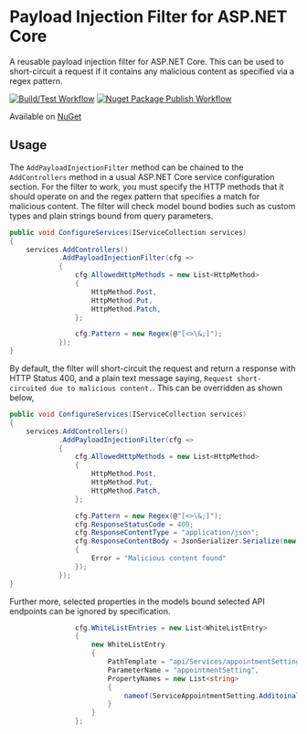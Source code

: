 # Payload Injection Filter for ASP.NET Core
A reusable payload injection filter for ASP.NET Core. This can be used to short-circuit a request if it contains any malicious content as specified via a regex pattern.

[![Build/Test Workflow](https://github.com/bsaranga/PayloadInjectionFilter/actions/workflows/dotnet-build.yml/badge.svg)](https://github.com/bsaranga/PayloadInjectionFilter/actions/workflows/dotnet-build.yml)
[![Nuget Package Publish Workflow](https://github.com/bsaranga/PayloadInjectionFilter/actions/workflows/dotnet-publish.yml/badge.svg)](https://github.com/bsaranga/PayloadInjectionFilter/actions/workflows/dotnet-publish.yml)

Available on [NuGet](https://www.nuget.org/packages/Zone24x7.PayloadInjectionFilter/)

## Usage

The `AddPayloadInjectionFilter` method can be chained to the `AddControllers` method in a usual ASP.NET Core service configuration section. For the filter to work, you must specify the HTTP methods that it should operate on and the regex pattern that specifies a match for malicious content. The filter will check model bound bodies such as custom types and plain strings bound from query parameters.

```csharp
public void ConfigureServices(IServiceCollection services)
{
    services.AddControllers()
            .AddPayloadInjectionFilter(cfg =>
            {
                cfg.AllowedHttpMethods = new List<HttpMethod> 
                {
                    HttpMethod.Post,
                    HttpMethod.Put,
                    HttpMethod.Patch,
                };

                cfg.Pattern = new Regex(@"[<>\&;]");
            });
}
```

By default, the filter will short-circuit the request and return a response with HTTP Status 400, and a plain text message saying, `Request short-circuited due to malicious content.`. This can be overridden as shown below,

```csharp
public void ConfigureServices(IServiceCollection services)
{
    services.AddControllers()
            .AddPayloadInjectionFilter(cfg =>
            {
                cfg.AllowedHttpMethods = new List<HttpMethod> 
                {
                    HttpMethod.Post,
                    HttpMethod.Put,
                    HttpMethod.Patch,
                };

                cfg.Pattern = new Regex(@"[<>\&;]");
                cfg.ResponseStatusCode = 400;
                cfg.ResponseContentType = "application/json";
                cfg.ResponseContentBody = JsonSerializer.Serialize(new
                {
                    Error = "Malicious content found"
                });
            });
}
```

Further more, selected properties in the models bound selected API endpoints can be ignored by specification.

```csharp
                cfg.WhiteListEntries = new List<WhiteListEntry>
                {
                    new WhiteListEntry
                    {
                        PathTemplate = "api/Services/appointmentSettings/{id}",
                        ParameterName = "appointmentSetting",
                        PropertyNames = new List<string>
                        {
                            nameof(ServiceAppointmentSetting.AdditoinalInformation)
                        }
                    }
                };
```
